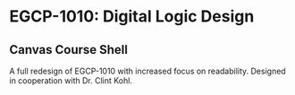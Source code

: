 # EGCP-1010: Digital Logic Design
## Canvas Course Shell
A full redesign of EGCP-1010 with increased focus on readability. Designed in cooperation with Dr. Clint Kohl.
